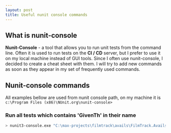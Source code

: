 ```yaml
---
layout: post
title: Useful nunit console commands
---
```


## What is nunit-console

**Nunit-Console** - a tool that allows you to run unit tests from the command line. Often it is used to run tests on the **CI / CD** server, but I prefer to use it on my local machine instead of GUI tools. Since I often use nunit-console, I decided to create a cheat sheet with them. I will try to add new commands as soon as they appear in my set of frequently used commands.

## Nunit-console commands

All examples bellow are used from nunit console path, on my machine it is `c:\Program Files (x86)\NUnit.org\nunit-console>`

### Run all tests which contains 'GivenTh' in their name

```bash
> nunit3-console.exe "C:\max-projects\filmtrack\avails\FilmTrack.Avails.Core.Tests\bin\Debug\FilmTrack.Avails.Core.Tests.dll" --where "test =~ GivenTh"
```
